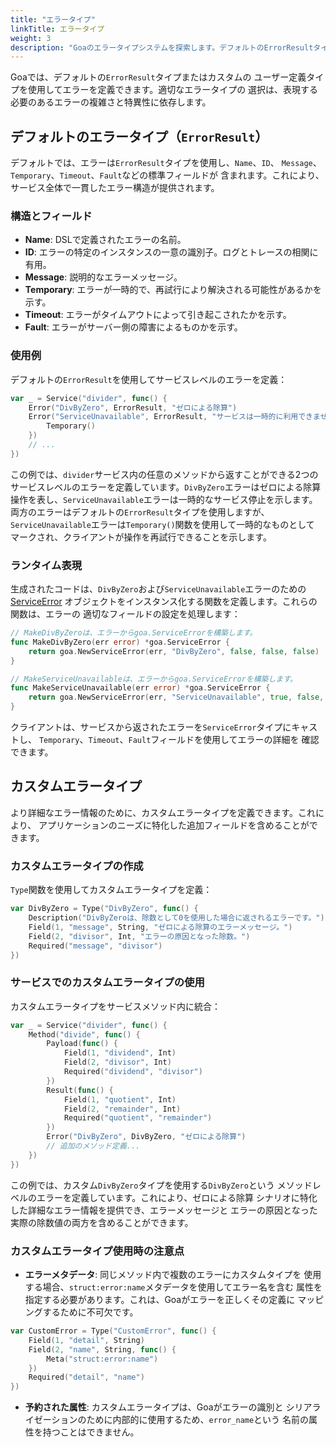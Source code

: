 ```yaml
---
title: "エラータイプ"
linkTitle: エラータイプ
weight: 3
description: "Goaのエラータイプシステムを探索します。デフォルトのErrorResultタイプと、より複雑なエラーシナリオのためのカスタムエラータイプの作成方法を含みます。"
---
```


Goaでは、デフォルトの`ErrorResult`タイプまたはカスタムの
ユーザー定義タイプを使用してエラーを定義できます。適切なエラータイプの
選択は、表現する必要のあるエラーの複雑さと特異性に依存します。

## デフォルトのエラータイプ（`ErrorResult`）

デフォルトでは、エラーは`ErrorResult`タイプを使用し、`Name`、`ID`、
`Message`、`Temporary`、`Timeout`、`Fault`などの標準フィールドが
含まれます。これにより、サービス全体で一貫したエラー構造が提供されます。

### 構造とフィールド

- **Name**: DSLで定義されたエラーの名前。
- **ID**: エラーの特定のインスタンスの一意の識別子。ログとトレースの相関に有用。
- **Message**: 説明的なエラーメッセージ。
- **Temporary**: エラーが一時的で、再試行により解決される可能性があるかを示す。
- **Timeout**: エラーがタイムアウトによって引き起こされたかを示す。
- **Fault**: エラーがサーバー側の障害によるものかを示す。

### 使用例

デフォルトの`ErrorResult`を使用してサービスレベルのエラーを定義：

```go
var _ = Service("divider", func() {
    Error("DivByZero", ErrorResult, "ゼロによる除算")
    Error("ServiceUnavailable", ErrorResult, "サービスは一時的に利用できません。", func() {
        Temporary()
    })
    // ...
})
```

この例では、`divider`サービス内の任意のメソッドから返すことができる2つの
サービスレベルのエラーを定義しています。`DivByZero`エラーはゼロによる除算
操作を表し、`ServiceUnavailable`エラーは一時的なサービス停止を示します。
両方のエラーはデフォルトの`ErrorResult`タイプを使用しますが、
`ServiceUnavailable`エラーは`Temporary()`関数を使用して一時的なものとして
マークされ、クライアントが操作を再試行できることを示します。

### ランタイム表現

生成されたコードは、`DivByZero`および`ServiceUnavailable`エラーのための
[ServiceError](https://pkg.go.dev/goa.design/goa/v3/pkg#ServiceError)
オブジェクトをインスタンス化する関数を定義します。これらの関数は、エラーの
適切なフィールドの設定を処理します：

```go
// MakeDivByZeroは、エラーからgoa.ServiceErrorを構築します。
func MakeDivByZero(err error) *goa.ServiceError {
    return goa.NewServiceError(err, "DivByZero", false, false, false)
}

// MakeServiceUnavailableは、エラーからgoa.ServiceErrorを構築します。
func MakeServiceUnavailable(err error) *goa.ServiceError {
    return goa.NewServiceError(err, "ServiceUnavailable", true, false, false)
}
```

クライアントは、サービスから返されたエラーを`ServiceError`タイプにキャストし、
`Temporary`、`Timeout`、`Fault`フィールドを使用してエラーの詳細を
確認できます。

## カスタムエラータイプ

より詳細なエラー情報のために、カスタムエラータイプを定義できます。これにより、
アプリケーションのニーズに特化した追加フィールドを含めることができます。

### カスタムエラータイプの作成

`Type`関数を使用してカスタムエラータイプを定義：

```go
var DivByZero = Type("DivByZero", func() {
    Description("DivByZeroは、除数として0を使用した場合に返されるエラーです。")
    Field(1, "message", String, "ゼロによる除算のエラーメッセージ。")
    Field(2, "divisor", Int, "エラーの原因となった除数。")
    Required("message", "divisor")
})
```

### サービスでのカスタムエラータイプの使用

カスタムエラータイプをサービスメソッド内に統合：

```go
var _ = Service("divider", func() {
    Method("divide", func() {
        Payload(func() {
            Field(1, "dividend", Int)
            Field(2, "divisor", Int)
            Required("dividend", "divisor")
        })
        Result(func() {
            Field(1, "quotient", Int)
            Field(2, "remainder", Int)
            Required("quotient", "remainder")
        })
        Error("DivByZero", DivByZero, "ゼロによる除算")
        // 追加のメソッド定義...
    })
})
```

この例では、カスタム`DivByZero`タイプを使用する`DivByZero`という
メソッドレベルのエラーを定義しています。これにより、ゼロによる除算
シナリオに特化した詳細なエラー情報を提供でき、エラーメッセージと
エラーの原因となった実際の除数値の両方を含めることができます。

### カスタムエラータイプ使用時の注意点

- **エラーメタデータ**: 同じメソッド内で複数のエラーにカスタムタイプを
  使用する場合、`struct:error:name`メタデータを使用してエラー名を含む
  属性を指定する必要があります。これは、Goaがエラーを正しくその定義に
  マッピングするために不可欠です。

```go
var CustomError = Type("CustomError", func() {
    Field(1, "detail", String)
    Field(2, "name", String, func() {
        Meta("struct:error:name")
    })
    Required("detail", "name")
})
```

- **予約された属性**: カスタムエラータイプは、Goaがエラーの識別と
  シリアライゼーションのために内部的に使用するため、`error_name`という
  名前の属性を持つことはできません。 